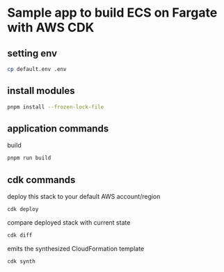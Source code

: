 # Sample app to build ECS on Fargate with AWS CDK

## setting env
```sh
cp default.env .env
```

## install modules
```sh
pnpm install --frozen-lock-file
```

## application commands
build
```sh
pnpm run build
```

## cdk commands

deploy this stack to your default AWS account/region
```sh
cdk deploy
```

compare deployed stack with current state
```sh
cdk diff
```

emits the synthesized CloudFormation template
```sh
cdk synth
```
